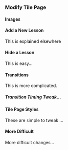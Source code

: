 ### Modify Tile Page

#### Images

#### Add a New Lesson
This is explained elsewhere

#### Hide a Lesson
This is easy...

#### Transitions
This is more complicated.  
##### Transition Timing Tweak...

#### Tile Page Styles  
These are simple to tweak ...

#### More Difficult
More difficult changes...